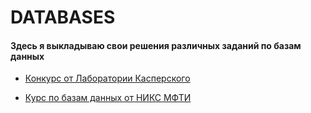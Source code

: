 # DATABASES

#### Здесь я выкладываю свои решения различных заданий по базам данных

* [Конкурс от Лаборатории Касперского](https://github.com/ArtemKupriyanov/DATABASES/tree/master/Kaspersky)

* [Курс по базам данных от НИКС МФТИ]()
